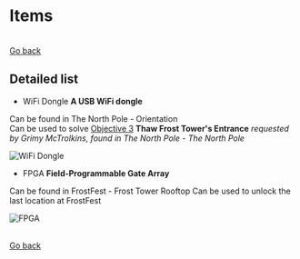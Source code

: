 # Items

<br>[Go back](README.md)

## Detailed list

* WiFi Dongle **A USB WiFi dongle**

Can be found in The North Pole - Orientation  
Can be used to solve [Objective 3](obj/Objective03.md) **Thaw Frost Tower's Entrance** *requested by Grimy McTrolkins, found in The North Pole - The North Pole*

![WiFi Dongle](../img/Item_Wifi.png)

* FPGA **Field-Programmable Gate Array**

Can be found in FrostFest - Frost Tower Rooftop
Can be used to unlock the last location at FrostFest

![FPGA](../img/Item_FPGA.png)

<br>[Go back](README.md)
